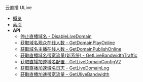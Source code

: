 <div class="sidebar_title icon__ulive">云直播 ULive</div>

- [概览](api/ulive-api/README.md)
- [索引](api/ulive-api/index.md)
- **API**
    - [停止直播域名 - DisableLiveDomain](api/ulive-api/disable_live_domain)
    - [获取域名观众在线人数 - GetDomainPlayOnline](api/ulive-api/get_domain_play_online)
    - [获取域名主播在线人数 - GetDomainPublishOnline](api/ulive-api/get_domain_publish_online)
    - [获取直播域名带宽流量(新系统) - GetLiveBandwidthTraffic](api/ulive-api/get_live_bandwidth_traffic)
    - [获取直播加速域名配置 - GetLiveDomainConfigV2](api/ulive-api/get_live_domain_config_v2)
    - [获取直播加速域名日志 - GetLiveDomainLog](api/ulive-api/get_live_domain_log)
    - [获取直播加速带宽流量 - GetUliveBandwidth](api/ulive-api/get_ulive_bandwidth)
